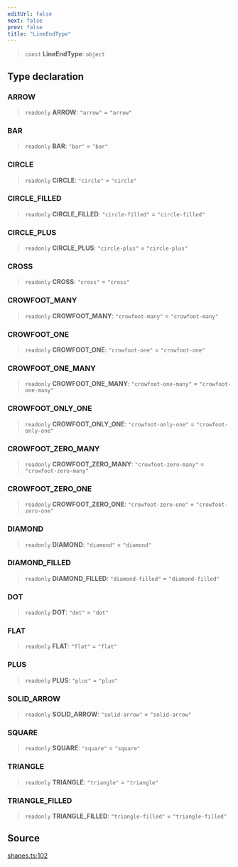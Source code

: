```yaml
---
editUrl: false
next: false
prev: false
title: "LineEndType"
---
```


> `const` **LineEndType**: `object`

## Type declaration

### ARROW

> `readonly` **ARROW**: `"arrow"` = `"arrow"`

### BAR

> `readonly` **BAR**: `"bar"` = `"bar"`

### CIRCLE

> `readonly` **CIRCLE**: `"circle"` = `"circle"`

### CIRCLE\_FILLED

> `readonly` **CIRCLE\_FILLED**: `"circle-filled"` = `"circle-filled"`

### CIRCLE\_PLUS

> `readonly` **CIRCLE\_PLUS**: `"circle-plus"` = `"circle-plus"`

### CROSS

> `readonly` **CROSS**: `"cross"` = `"cross"`

### CROWFOOT\_MANY

> `readonly` **CROWFOOT\_MANY**: `"crowfoot-many"` = `"crowfoot-many"`

### CROWFOOT\_ONE

> `readonly` **CROWFOOT\_ONE**: `"crowfoot-one"` = `"crowfoot-one"`

### CROWFOOT\_ONE\_MANY

> `readonly` **CROWFOOT\_ONE\_MANY**: `"crowfoot-one-many"` = `"crowfoot-one-many"`

### CROWFOOT\_ONLY\_ONE

> `readonly` **CROWFOOT\_ONLY\_ONE**: `"crowfoot-only-one"` = `"crowfoot-only-one"`

### CROWFOOT\_ZERO\_MANY

> `readonly` **CROWFOOT\_ZERO\_MANY**: `"crowfoot-zero-many"` = `"crowfoot-zero-many"`

### CROWFOOT\_ZERO\_ONE

> `readonly` **CROWFOOT\_ZERO\_ONE**: `"crowfoot-zero-one"` = `"crowfoot-zero-one"`

### DIAMOND

> `readonly` **DIAMOND**: `"diamond"` = `"diamond"`

### DIAMOND\_FILLED

> `readonly` **DIAMOND\_FILLED**: `"diamond-filled"` = `"diamond-filled"`

### DOT

> `readonly` **DOT**: `"dot"` = `"dot"`

### FLAT

> `readonly` **FLAT**: `"flat"` = `"flat"`

### PLUS

> `readonly` **PLUS**: `"plus"` = `"plus"`

### SOLID\_ARROW

> `readonly` **SOLID\_ARROW**: `"solid-arrow"` = `"solid-arrow"`

### SQUARE

> `readonly` **SQUARE**: `"square"` = `"square"`

### TRIANGLE

> `readonly` **TRIANGLE**: `"triangle"` = `"triangle"`

### TRIANGLE\_FILLED

> `readonly` **TRIANGLE\_FILLED**: `"triangle-filled"` = `"triangle-filled"`

## Source

[shapes.ts:102](https://github.com/dakhetov/dgmjs/blob/main/packages/core/src/shapes.ts#L102)
